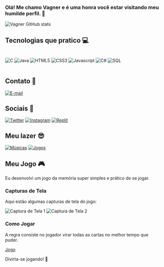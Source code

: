 ### Olá! Me chamo Vagner e é uma honra você estar visitando meu humilde perfil. 👻

![Vagner GitHub stats](https://github-readme-stats.vercel.app/api?username=vagnerzii&show_icons=true&theme=tokyonight)

## Tecnologias que pratico 💻

<div style="display: inline_block"><br/>
    <img align="center" alt="C" src=https://img.shields.io/badge/C-00599C?style=for-the-badge&logo=c&logoColor=white
     />
    <img align="center" alt="Java" src=https://img.shields.io/badge/Java-ED8B00?style=for-the-badge&logo=openjdk&logoColor=white
     />
    <img align="center" alt="HTML5" src=https://img.shields.io/badge/HTML5-E34F26?style=for-the-badge&logo=html5&logoColor=white
     />
    <img align="center" alt="CSS3" src=https://img.shields.io/badge/CSS3-1572B6?style=for-the-badge&logo=css3&logoColor=white
     />
    <img align="center" alt="Javascript" src=https://img.shields.io/badge/JavaScript-F7DF1E?style=for-the-badge&logo=javascript&logoColor=black
     />
    <img align="center" alt="C#" src=https://img.shields.io/badge/C%23-239120?style=for-the-badge&logo=c-sharp&logoColor=white
     />
     <img align="center" alt="SQL" src=https://img.shields.io/badge/MySQL-00000F?style=for-the-badge&logo=mysql&logoColor=white
     />
</div><br/>

## Contato 📧

[![E-mail](https://img.shields.io/badge/E--mail-vagnerpereira.junior18%40gmail.com-red?style=for-the-badge&logo=gmail)](mailto:vagnerpereira.junior18@gmail.com)

## Sociais 📱

[![Twitter](https://img.shields.io/badge/Twitter-1DA1F2?style=for-the-badge&logo=twitter&logoColor=white
)](https://twitter.com/acker_zi)
[![Instagram](https://img.shields.io/badge/Instagram-E4405F?style=for-the-badge&logo=instagram&logoColor=white
)](https://instagram.com/vaagner_zii)
[![Replit](https://img.shields.io/badge/replit-667881?style=for-the-badge&logo=replit&logoColor=white
)](https://replit.com/@vagnerpereiraju)

## Meu lazer 😎

[![Músicas](https://img.shields.io/badge/Spotify-1ED760?&style=for-the-badge&logo=spotify&logoColor=white
)](https://open.spotify.com/user/24lq0p6vsrdvbomuhgtwmxivy)
[![Jogos](https://img.shields.io/badge/Steam-000000?style=for-the-badge&logo=steam&logoColor=white
)](https://steamcommunity.com/profiles/76561199037665251/)

## Meu Jogo 🎮

Eu desenvolvi um jogo da memória super simples e prático de se jogar.

### Capturas de Tela

Aqui estão algumas capturas de tela do jogo:

![Captura de Tela 1](jogo.png)
![Captura de Tela 2](jogo.png)

### Como Jogar

A regra consiste no jogador virar todas as cartas no melhor tempo que puder.
 
[Jogo](https://vagnerzii.github.io/memory-game/)

Divirta-se jogando! 🚀

